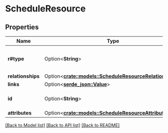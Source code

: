 # ScheduleResource

## Properties

Name | Type | Description | Notes
------------ | ------------- | ------------- | -------------
**r#type** | Option<**String**> | The JSON-API resource type | [optional]
**relationships** | Option<[**crate::models::ScheduleResourceRelationships**](ScheduleResource_relationships.md)> |  | [optional]
**links** | Option<[**serde_json::Value**](.md)> |  | [optional]
**id** | Option<**String**> | The JSON-API resource ID | [optional]
**attributes** | Option<[**crate::models::ScheduleResourceAttributes**](ScheduleResource_attributes.md)> |  | [optional]

[[Back to Model list]](../README.md#documentation-for-models) [[Back to API list]](../README.md#documentation-for-api-endpoints) [[Back to README]](../README.md)


